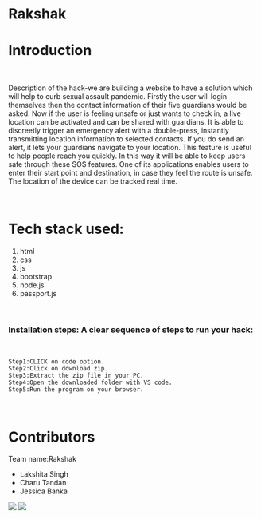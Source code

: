 # Rakshak

<h1>Introduction</h1>  <BR>
    
Description of the hack-we are building a website to have a solution which will help to curb sexual assault pandemic. Firstly the user will login themselves then the contact information of their five guardians would be asked. Now if the user is feeling unsafe or just wants to check in, a live location can be activated and can be shared with guardians. It is able to discreetly trigger an emergency alert with a double-press, instantly transmitting location information to selected contacts. If you do send an alert, it  lets your guardians navigate to your location. This feature is useful to help people reach you quickly. In this way it will be able to keep users safe through these SOS features. One of its applications enables users to enter their start point and destination, in case they feel the route is unsafe. The location of the device can be tracked real time.

<BR>
    <h1>Tech stack used:</h1>
        <ol>
            <li>html</li>
            <li>css</li>
            <li>js</li>
            <li>bootstrap</li>
            <li>node.js</li>
            <li>passport.js</li>
        </ol>
        <BR>

<h3>Installation steps: A clear sequence of steps to run your hack:</h3><BR>
    
    Step1:CLICK on code option. 
    Step2:Click on download zip.
    Step3:Extract the zip file in your PC.
    Step4:Open the downloaded folder with VS code.
    Step5:Run the program on your browser.
    
<BR>
    <h1>Contributors</h1>
    Team name:Rakshak
    <ul>
        <li>Lakshita Singh</li>
        <li>Charu Tandan</li>
        <li>Jessica Banka</li>
    </ul>
            
<img src="https://user-images.githubusercontent.com/77248016/114280700-298f7880-9a58-11eb-97e0-83ac75651540.jpeg"> 
<img src="https://user-images.githubusercontent.com/77248016/114281077-ea622700-9a59-11eb-9960-23764e7097e3.png">




